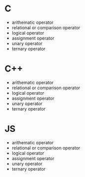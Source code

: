 # C
- arithematic operator
- relational or comparison operator
- logical operator
- assignment operator
- unary operator
- ternary operator
# C++
- arithematic operator
- relational or comparison operator
- logical operator
- assignment operator
- unary operator
- ternary operator
# JS
- arithematic operator
- relational or comparison operator
- logical operator
- assignment operator
- unary operator
- ternary operator
